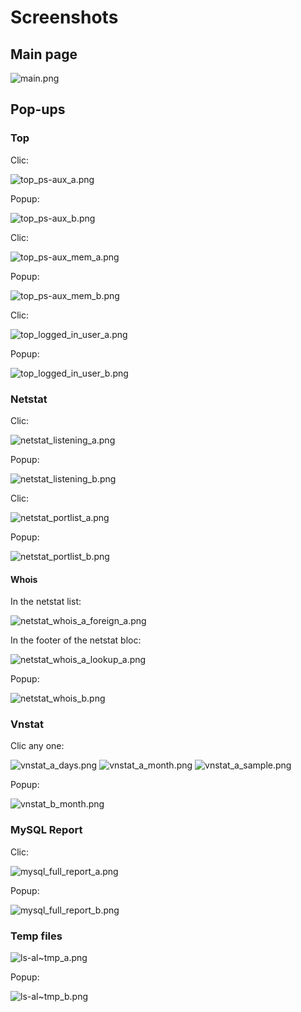 # Screenshots
## Main page

![main.png](images/main.png)

## Pop-ups
### Top

Clic:

![top_ps-aux_a.png](images/top_ps-aux_a.png)

Popup:

![top_ps-aux_b.png](images/top_ps-aux_b.png)

Clic:

![top_ps-aux_mem_a.png](images/top_ps-aux_mem_a.png)

Popup:

![top_ps-aux_mem_b.png](images/top_ps-aux_mem_b.png)

Clic:

![top_logged_in_user_a.png](images/top_logged_in_user_a.png)

Popup:

![top_logged_in_user_b.png](images/top_logged_in_user_b.png)

### Netstat

Clic:

![netstat_listening_a.png](images/netstat_listening_a.png)

Popup:

![netstat_listening_b.png](images/netstat_listening_b.png)

Clic:

![netstat_portlist_a.png](images/netstat_portlist_a.png)

Popup:

![netstat_portlist_b.png](images/netstat_portlist_b.png)

#### Whois
In the netstat list:

![netstat_whois_a_foreign_a.png](images/netstat_whois_a_foreign_a.png)

In the footer of the netstat bloc:

![netstat_whois_a_lookup_a.png](images/netstat_whois_a_lookup_a.png)

Popup:

![netstat_whois_b.png](images/netstat_whois_b.png)

### Vnstat
Clic any one:

![vnstat_a_days.png](images/vnstat_a_days.png) ![vnstat_a_month.png](images/vnstat_a_month.png) ![vnstat_a_sample.png](images/vnstat_a_sample.png)

Popup:

![vnstat_b_month.png](images/vnstat_b_month.png)

### MySQL Report
Clic:

![mysql_full_report_a.png](images/mysql_full_report_a.png)

Popup:

![mysql_full_report_b.png](images/mysql_full_report_b.png)

### Temp files

![ls-al~tmp_a.png](images/ls-al~tmp_a.png)

Popup:

![ls-al~tmp_b.png](images/ls-al~tmp_b.png)
